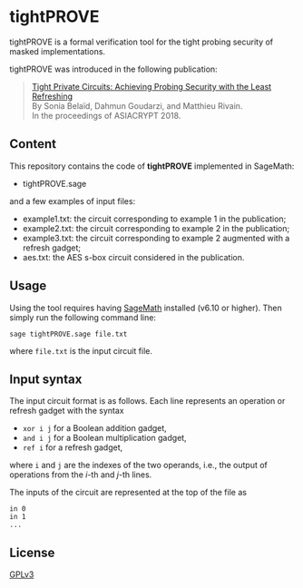 # tightPROVE

tightPROVE is a formal verification tool for the tight probing
security of masked implementations. 

tightPROVE was introduced in the following publication:

> [Tight Private Circuits: Achieving Probing Security with the 
Least Refreshing](ia.cr/2018/439)   
> By Sonia Belaïd, Dahmun Goudarzi, and Matthieu Rivain.   
> In the proceedings of ASIACRYPT 2018.
 
## Content

This repository contains the code of __tightPROVE__ implemented in SageMath:

- tightPROVE.sage

and a few examples of input files:

- example1.txt: the circuit corresponding to example 1 in the publication;
- example2.txt: the circuit corresponding to example 2 in the publication;
- example3.txt: the circuit corresponding to example 2 augmented with a refresh gadget;
- aes.txt: the AES s-box circuit considered in the publication.

## Usage 

Using the tool requires having [SageMath](http://www.sagemath.org/) installed (v6.10 or higher). Then simply run the following command line:

	sage tightPROVE.sage file.txt

where `file.txt` is the input circuit file.

## Input syntax 

The input circuit format is as follows. Each line represents an operation or refresh gadget with the syntax 

- `xor i j` for a Boolean addition gadget,
- `and i j` for a Boolean multiplication gadget, 
- `ref i` for a refresh gadget,

where `i` and `j` are the indexes of the two operands, i.e., the output of operations from the _i_-th and _j_-th lines. 

The inputs of the circuit are represented at the top of the file as

	in 0
	in 1
	...


## License 

[GPLv3](https://www.gnu.org/licenses/gpl-3.0.en.html)